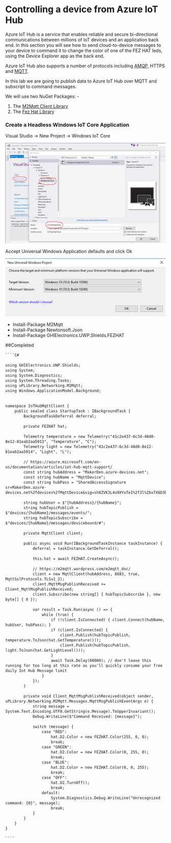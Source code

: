 # Controlling a device from Azure IoT Hub

Azure IoT Hub is a service that enables reliable and secure bi-directional communications between millions of IoT devices and an application back end. In this section you will see how to send cloud-to-device messages to your device to command it to change the color of one of the FEZ HAT leds, using the Device Explorer app as the back end.

Azure IoT Hub also supports a number of protocols including [AMQP](https://en.wikipedia.org/wiki/AMPQ), HTTPS and [MQTT](https://en.wikipedia.org/wiki/MQTT).

In this lab we are going to publish data to Azure IoT Hub over MQTT and subscript to command messages.

We will use two NuGet Packages: -

1. The [M2Mqtt Client Library](https://m2mqtt.wordpress.com/using-mqttclient)
2. The [Fez Hat Library](https://www.ghielectronics.com/docs/329/fez-hat-developers-guide)

### Create a Headless Windows IoT Core Application

Visual Studio -> New Project -> Windows IoT Core

![Create New IoT Core Background Application](Images/mqtt-background-application-new.png?raw=true)

Accept Universal Windows Application defaults and click Ok

![New Universal Project Defaults](Images/mqtt-new-universal-project-defaults.png?raw=true)



- Install-Package M2Mqtt 
- Install-Package Newtonsoft.Json 
- Install-Package GHIElectronics.UWP.Shields.FEZHAT


##Completed

    ````C#

    using GHIElectronics.UWP.Shields;
    using System;
    using System.Diagnostics;
    using System.Threading.Tasks;
    using uPLibrary.Networking.M2Mqtt;
    using Windows.ApplicationModel.Background;


    namespace IoTHubMqttClient {
        public sealed class StartupTask : IBackgroundTask {
            BackgroundTaskDeferral deferral;

            private FEZHAT hat;

            Telemetry temperature = new Telemetry("41c2e437-6c3d-48d0-8e12-81eab2aa5013", "Temperature", "C");
            Telemetry light = new Telemetry("41c2e437-6c3d-48d0-8e12-81eab2aa5014", "Light", "L");

            // https://azure.microsoft.com/en-us/documentation/articles/iot-hub-mqtt-support/
            const string hubAddress = "MakerDen.azure-devices.net";
            const string hubName = "MqttDevice";
            const string hubPass = "SharedAccessSignature sr=MakerDen.azure-devices.net%2fdevices%2fMqttDevice&sig=sh8ZVK3L4u9XYuTeI%2f3l%2bx7X6D3BRJADz1rppuK3hvw%3d&se=1477701103";

            string hubUser = $"{hubAddress}/{hubName}";
            string hubTopicPublish = $"devices/{hubName}/messages/events/";
            string hubTopicSubscribe = $"devices/{hubName}/messages/devicebound/#";

            private MqttClient client;

            public async void Run(IBackgroundTaskInstance taskInstance) {
                deferral = taskInstance.GetDeferral();

                this.hat = await FEZHAT.CreateAsync();

                // https://m2mqtt.wordpress.com/m2mqtt_doc/
                client = new MqttClient(hubAddress, 8883, true, MqttSslProtocols.TLSv1_2);
                client.MqttMsgPublishReceived += Client_MqttMsgPublishReceived;
                client.Subscribe(new string[] { hubTopicSubscribe }, new byte[] { 0 });

                var result = Task.Run(async () => {
                    while (true) {
                        if (!client.IsConnected) { client.Connect(hubName, hubUser, hubPass); }
                        if (client.IsConnected) {
                            client.Publish(hubTopicPublish, temperature.ToJson(hat.GetTemperature()));
                            client.Publish(hubTopicPublish, light.ToJson(hat.GetLightLevel()));
                        }
                        await Task.Delay(60000); // don't leave this running for too long at this rate as you'll quickly consume your free daily Iot Hub Message limit
                    }
                });
            }

            private void Client_MqttMsgPublishReceived(object sender, uPLibrary.Networking.M2Mqtt.Messages.MqttMsgPublishEventArgs e) {
                string message = System.Text.Encoding.UTF8.GetString(e.Message).ToUpperInvariant();
                Debug.WriteLine($"Command Received: {message}");

                switch (message) {
                    case "RED":
                        hat.D2.Color = new FEZHAT.Color(255, 0, 0);
                        break;
                    case "GREEN":
                        hat.D2.Color = new FEZHAT.Color(0, 255, 0);
                        break;
                    case "BLUE":
                        hat.D2.Color = new FEZHAT.Color(0, 0, 255);
                        break;
                    case "OFF":
                        hat.D2.TurnOff();
                        break;
                    default:
                        System.Diagnostics.Debug.WriteLine("Unrecognized command: {0}", message);
                        break;
                }
            }
        }
    }
    
    ````
